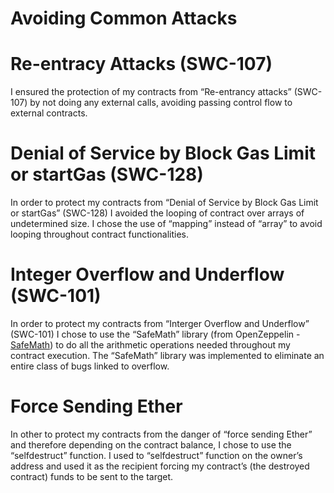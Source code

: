 # Avoiding Common Attacks <!-- omit in TOC -->

# Re-entracy Attacks (SWC-107)

I ensured the protection of my contracts from “Re-entrancy attacks” (SWC-107) by not doing any external calls, avoiding passing control flow to external contracts.

# Denial of Service by Block Gas Limit or startGas (SWC-128) 

In order to protect my contracts from “Denial of Service by Block Gas Limit or startGas” (SWC-128) I avoided the looping of contract over arrays of undetermined size. I chose the use of “mapping” instead of “array” to avoid looping throughout contract functionalities. 

# Integer Overflow and Underflow (SWC-101)
In order to protect my contracts from “Interger Overflow and Underflow” (SWC-101) I chose to use the “SafeMath” library (from OpenZeppelin - [SafeMath](https://github.com/OpenZeppelin/openzeppelin-contracts/blob/master/contracts/math/SafeMath.sol)) to do all the arithmetic operations needed throughout my contract execution. The “SafeMath” library was implemented to eliminate an entire class of bugs linked to overflow.

# Force Sending Ether
In other to protect my contracts from the danger of “force sending Ether” and therefore depending on the contract balance, I chose to use the “selfdestruct” function. I used to “selfdestruct” function on the owner’s address and used it as the recipient forcing my contract’s (the destroyed contract) funds to be sent to the target.

